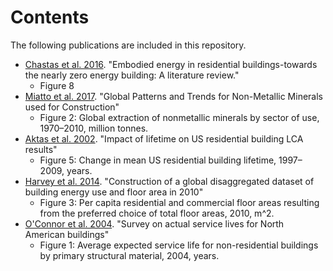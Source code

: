# Contents

The following publications are included in this repository.

- [Chastas et al. 2016](Chastas2016/Chastas2016.md). "Embodied energy in residential buildings-towards the nearly zero energy building: A literature review."
  - Figure 8
- [Miatto et al. 2017](Miatto2017/Miatto2017.md). "Global Patterns and Trends for Non-Metallic Minerals used for Construction"
  - Figure 2: Global extraction of nonmetallic minerals by sector of use, 1970–2010, million tonnes.
- [Aktas et al. 2002](Aktas2002/Aktas2002.md). "Impact of lifetime on US residential building LCA results"
  - Figure 5: Change in mean US residential building lifetime, 1997–2009, years.
- [Harvey et al. 2014](Harvey2014/Harvey2014.md). "Construction of a global disaggregated dataset of building energy use and floor area in 2010"
  - Figure 3: Per capita residential and commercial floor areas resulting from the preferred choice of total floor areas, 2010, m^2.
- [O'Connor et al. 2004](OConnor2004/OConnor2004.md). "Survey on actual service lives for North American buildings"
  - Figure 1: Average expected service life for non-residential buildings by primary structural material, 2004, years.



